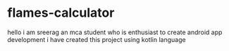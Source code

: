 
# flames-calculator
 hello i am sreerag an mca student who is enthusiast to create android app development
 i have created this project using kotlin language
